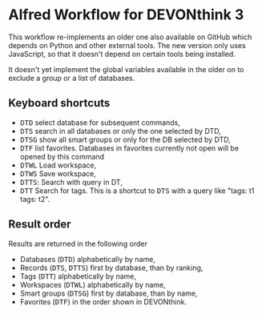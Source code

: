 # Alfred Workflow for DEVONthink 3

This workflow re-implements an older one also available on GitHub which depends on Python and other external tools. The new version only uses JavaScript, so that it doesn't depend on certain tools being installed.

It doesn't yet implement the global variables available in the older on to exclude a group or a list of databases. 

## Keyboard shortcuts

- <kbd>DTD</kbd> select database for subsequent commands,
- <kbd>DTS</kbd> search in all databases or only the one selected by DTD,
- <kbd>DTSG</kbd> show all smart groups or only for the DB selected by DTD,
- <kbd>DTF</kbd> list favorites. Databases in favorites currently not open will be opened by this command
- <kbd>DTWL</kbd> Load workspace,
- <kbd>DTWS</kbd> Save workspace,
- <kbd>DTTS</kbd>: Search with query in DT,
- <kbd>DTT</kbd> Search for tags. This is a shortcut to <kbd>DTS</kbd> with a query like "tags: t1 tags: t2".

## Result order

Results are returned in the following order
- Databases (<kbd>DTD</kbd>) alphabetically by name,
- Records (<kbd>DTS</kbd>, <kbd>DTTS</kbd>) first by database, than by ranking,
- Tags (<kbd>DTT</kbd>) alphabetically by name,
- Workspaces (<kbd>DTWL</kbd>) alphabetically by name,
- Smart groups (<kbd>DTSG</kbd>) first by database, than by name,
- Favorites (<kbd>DTF</kbd>) in the order shown in DEVONthink.